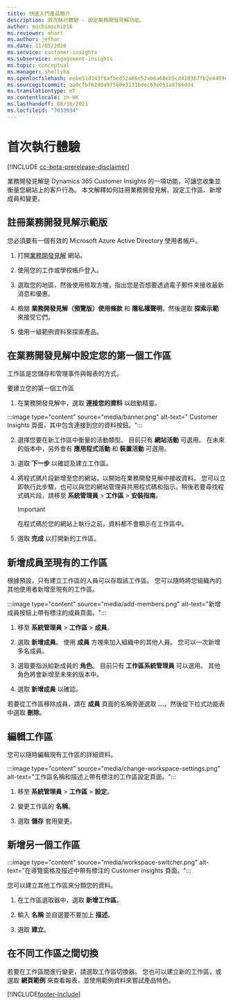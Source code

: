 ```yaml
---
title: 快速入門產品簡介
description: 首次執行體驗 - 設定業務開發見解功能。
author: mochimochi016
ms.reviewer: mhart
ms.author: jefhar
ms.date: 11/05/2020
ms.service: customer-insights
ms.subservice: engagement-insights
ms.topic: conceptual
ms.manager: shellyha
ms.openlocfilehash: eebe51d343f6afbed52a66c52ab6a60eb5cd410367fb2e4409eb8679f357c91e
ms.sourcegitcommit: aa0cfbf6240a9f560e3131bdec63e051a8786dd4
ms.translationtype: HT
ms.contentlocale: zh-HK
ms.lasthandoff: 08/10/2021
ms.locfileid: "7033934"
---
```

# <a name="first-run-experience"></a>首次執行體驗

[!INCLUDE [cc-beta-prerelease-disclaimer](includes/cc-beta-prerelease-disclaimer.md)]

業務開發見解是 Dynamics 365 Customer Insights 的一項功能，可讓您收集並衡量您網站上的客戶行為。 本文解釋如何註冊業務開發見解、設定工作區、新增成員和變更。

## <a name="sign-up-for-a-demo-of-engagement-insights"></a>註冊業務開發見解示範版

您必須要有一個有效的 Microsoft Azure Active Directory 使用者帳戶。 

1. 打開[業務開發見解](https://pi.dynamics.com/) 網站。 

1. 使用您的工作或學校帳戶登入。

1. 選取您的地區，然後使用核取方塊，指出您是否想要透過電子郵件來接收最新消息和優惠。

1. 檢閱 **業務開發見解（預覽版）使用條款** 和 **隱私權聲明**，然後選取 **探索示範** 來接受它們。

1. 使用一組範例資料來探索產品。 

## <a name="set-up-your-first-workspace-in-engagement-insights"></a>在業務開發見解中設定您的第一個工作區

工作區是您儲存和管理事件與報表的方式。

要建立您的第一個工作區

1. 在業務開發見解中，選取 **連接您的資料** 以啟動精靈。 

:::image type="content" source="media/banner.png" alt-text=" Customer Insights 頁面，其中包含連接到您的資料按鈕。":::

2. 選擇您要在新工作區中衡量的活動類型。 目前只有 **網站活動** 可選用。 在未來的版本中，另外會有 **應用程式活動** 和 **裝置活動** 可選用。

1. 選取 **下一步** 以確認及建立工作區。

1. 將程式碼片段新增至您的網站，以開始在業務開發見解中接收資料。 您可以立即執行此步驟，也可以與您的網站管理員共用程式碼和指示。稍後若要尋找程式碼片段，請移至 **系統管理員** > **工作區** > **安裝指南**。

   > [!IMPORTANT]
   > 在程式碼於您的網站上執行之前，資料都不會顯示在工作區中。

1. 選取 **完成** 以打開新的工作區。 

## <a name="add-members-to-an-existing-workspace"></a>新增成員至現有的工作區

根據預設，只有建立工作區的人員可以存取該工作區。 您可以隨時將您組織內的其他使用者新增至現有的工作區。

:::image type="content" source="media/add-members.png" alt-text="新增成員按鈕上帶有標注的成員頁面。":::

1. 移至 **系統管理員** > **工作區** > **成員**。

2. 選取 **新增成員**。 使用 **成員** 方塊來加入組織中的其他人員。 您可以一次新增多名成員。

3. 選取要指派給新成員的 **角色**。 目前只有 **工作區系統管理員** 可以選用。 其他角色將會新增至未來的版本中。

4. 選取 **新增成員** 以確認。

若要從工作區移除成員，請在 **成員** 頁面的名稱旁邊選取 **...**，然後從下拉式功能表中選取 **刪除**。

## <a name="edit-a-workspace"></a>編輯工作區

您可以隨時編輯現有工作區的詳細資料。

:::image type="content" source="media/change-workspace-settings.png" alt-text="工作區名稱和描述上帶有標注的工作區設定頁面。":::

1. 移至 **系統管理員** > **工作區** > **設定**。

1. 變更工作區的 **名稱**。

1. 選取 **儲存** 套用變更。

## <a name="add-another-new-workspace"></a>新增另一個工作區

:::image type="content" source="media/workspace-switcher.png" alt-text="在導覽窗格及描述中帶有標注的 Customer insights 頁面。":::

您可以建立其他工作區來分類您的資料。

1. 在工作區選取器中，選取 **新增工作區**。

1. 輸入 **名稱** 並自選要不要加上 **描述**。

1. 選取 **建立**。

## <a name="switch-between-workspaces"></a>在不同工作區之間切換

若要在工作區間進行變更，請選取工作區切換器。 您也可以建立新的工作區，或選取 **網頁範例** 來查看報表，並使用範例資料來嘗試產品特色。 



[!INCLUDE[footer-include](../includes/footer-banner.md)]